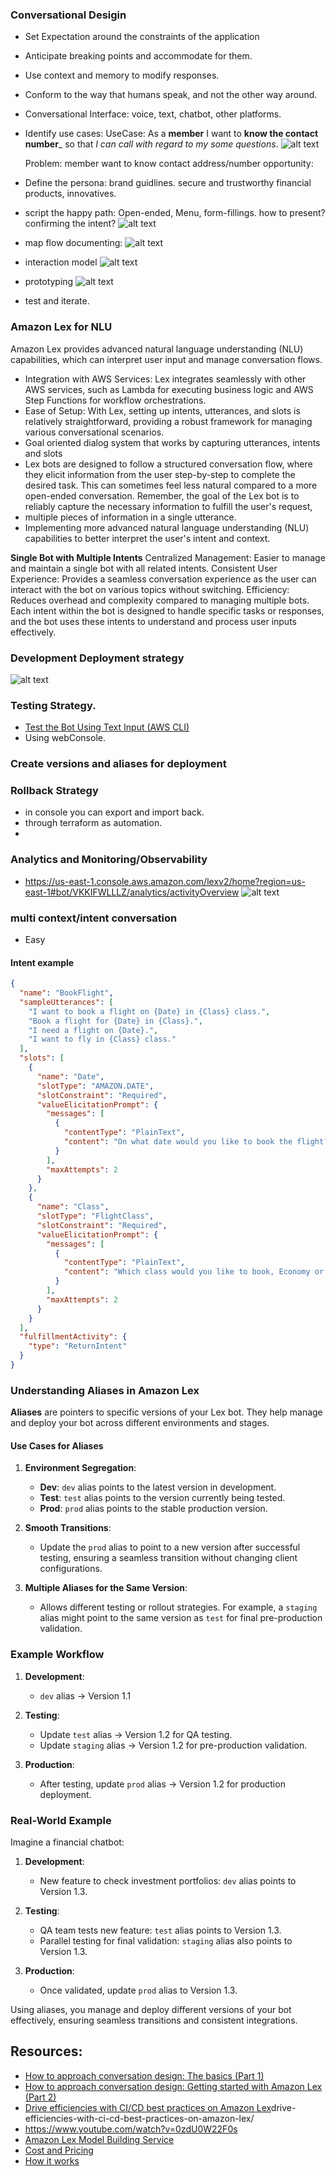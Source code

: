### Conversational Desigin
- Set Expectation around the constraints of the application
- Anticipate breaking points and accommodate for them.
- Use context and memory  to modify responses.
- Conform to the way that humans speak, and not the other way around.
- Conversational Interface: voice, text, chatbot, other platforms.
- Identify use cases:
     UseCase:   As a __member__ I want to __know the contact number___ so that _I can call with regard to my some questions_.
     ![alt text](image-1.png)

     Problem: member want to know contact address/number
     opportunity:
- Define the persona: brand guidlines. secure and trustworthy financial products, innovatives.
- script the happy path: Open-ended, Menu, form-fillings. how to present? confirming the intent?
![alt text](image.png)

- map flow documenting:
 ![alt text](image-2.png)

- interaction model
![alt text](image-3.png)

- prototyping
  ![alt text](image-4.png)

- test and iterate.




### Amazon Lex for NLU
Amazon Lex provides advanced natural language understanding (NLU) capabilities, which can interpret user input and manage conversation flows.
 - Integration with AWS Services: Lex integrates seamlessly with other AWS services, such as Lambda for executing business logic and AWS Step Functions for workflow orchestrations.
 - Ease of Setup: With Lex, setting up intents, utterances, and slots is relatively straightforward, providing a robust framework for managing various conversational scenarios.
 - Goal oriented dialog system that works by capturing utterances, intents and slots
 - Lex bots are designed to follow a structured conversation flow, where they elicit information from the user step-by-step to complete the desired task. This can sometimes feel less natural compared to a more open-ended conversation.  Remember, the goal of the Lex bot is to reliably capture the necessary information to fulfill the user's request,
  - multiple pieces of information in a single utterance.
  - Implementing more advanced natural language understanding (NLU) capabilities to better interpret the user's intent and context.





**Single Bot with Multiple Intents**
Centralized Management: Easier to manage and maintain a single bot with all related intents.
Consistent User Experience: Provides a seamless conversation experience as the user can interact with the bot on various topics without switching.
Efficiency: Reduces overhead and complexity compared to managing multiple bots.
Each intent within the bot is designed to handle specific tasks or responses, and the bot uses these intents to understand and process user inputs effectively.

### Development Deployment strategy
![alt text](image-5.png)


### Testing Strategy.
- [Test the Bot Using Text Input (AWS CLI)](https://docs.aws.amazon.com/lex/latest/dg/gs-create-test-text.html)
- Using webConsole.

### Create versions and aliases for deployment



### Rollback Strategy
- in console you can export and import back.
- through terraform as automation.
-


### Analytics and Monitoring/Observability
- https://us-east-1.console.aws.amazon.com/lexv2/home?region=us-east-1#bot/VKKIFWLLLZ/analytics/activityOverview
![alt text](image-7.png)



### multi context/intent conversation
- Easy


#### Intent example
```json
{
  "name": "BookFlight",
  "sampleUtterances": [
    "I want to book a flight on {Date} in {Class} class.",
    "Book a flight for {Date} in {Class}.",
    "I need a flight on {Date}.",
    "I want to fly in {Class} class."
  ],
  "slots": [
    {
      "name": "Date",
      "slotType": "AMAZON.DATE",
      "slotConstraint": "Required",
      "valueElicitationPrompt": {
        "messages": [
          {
            "contentType": "PlainText",
            "content": "On what date would you like to book the flight?"
          }
        ],
        "maxAttempts": 2
      }
    },
    {
      "name": "Class",
      "slotType": "FlightClass",
      "slotConstraint": "Required",
      "valueElicitationPrompt": {
        "messages": [
          {
            "contentType": "PlainText",
            "content": "Which class would you like to book, Economy or Business?"
          }
        ],
        "maxAttempts": 2
      }
    }
  ],
  "fulfillmentActivity": {
    "type": "ReturnIntent"
  }
}

```




### Understanding Aliases in Amazon Lex
**Aliases** are pointers to specific versions of your Lex bot. They help manage and deploy your bot across different environments and stages.

#### Use Cases for Aliases

1. **Environment Segregation**:
   - **Dev**: `dev` alias points to the latest version in development.
   - **Test**: `test` alias points to the version currently being tested.
   - **Prod**: `prod` alias points to the stable production version.

2. **Smooth Transitions**:
   - Update the `prod` alias to point to a new version after successful testing, ensuring a seamless transition without changing client configurations.

3. **Multiple Aliases for the Same Version**:
   - Allows different testing or rollout strategies. For example, a `staging` alias might point to the same version as `test` for final pre-production validation.

### Example Workflow

1. **Development**:
   - `dev` alias -> Version 1.1

2. **Testing**:
   - Update `test` alias -> Version 1.2 for QA testing.
   - Update `staging` alias -> Version 1.2 for pre-production validation.

3. **Production**:
   - After testing, update `prod` alias -> Version 1.2 for production deployment.

### Real-World Example

Imagine a financial chatbot:

1. **Development**:
   - New feature to check investment portfolios: `dev` alias points to Version 1.3.

2. **Testing**:
   - QA team tests new feature: `test` alias points to Version 1.3.
   - Parallel testing for final validation: `staging` alias also points to Version 1.3.

3. **Production**:
   - Once validated, update `prod` alias to Version 1.3.

Using aliases, you manage and deploy different versions of your bot effectively, ensuring seamless transitions and consistent integrations.

## Resources:
- [How to approach conversation design: The basics (Part 1)](https://aws.amazon.com/blogs/machine-learning/part-1-approach-conversation-design-the-basics/)
- [How to approach conversation design: Getting started with Amazon Lex (Part 2)](https://aws.amazon.com/blogs/machine-learning/part-2-how-to-approach-conversation-design-getting-started-with-amazon-lex/)
- [Drive efficiencies with CI/CD best practices on Amazon Lex](https://aws.amazon.com/blogs/machine-learning/)drive-efficiencies-with-ci-cd-best-practices-on-amazon-lex/
- https://www.youtube.com/watch?v=0zdU0W22F0s
- [Amazon Lex Model Building Service](https://docs.aws.amazon.com/lex/latest/dg/API_Operations_Amazon_Lex_Model_Building_Service.html)
- [Cost and Pricing](https://aws.amazon.com/lex/pricing/)
- [How it works](https://docs.aws.amazon.com/lexv2/latest/dg/how-it-works.html)

